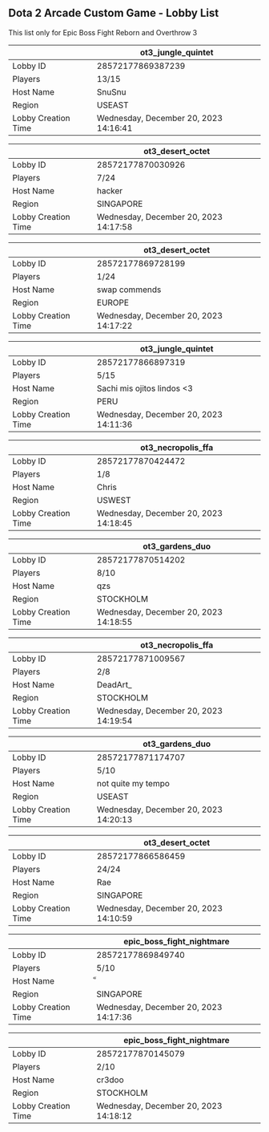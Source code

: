 ## Dota 2 Arcade Custom Game - Lobby List

This list only for Epic Boss Fight Reborn and Overthrow 3

|  | ot3_jungle_quintet |
| ------ | ------ |
| Lobby ID | 28572177869387239 |
| Players | 13/15 |
| Host Name | SnuSnu |
| Region | USEAST |
| Lobby Creation Time | Wednesday, December 20, 2023 14:16:41 |


|  | ot3_desert_octet |
| ------ | ------ |
| Lobby ID | 28572177870030926 |
| Players | 7/24 |
| Host Name | hacker |
| Region | SINGAPORE |
| Lobby Creation Time | Wednesday, December 20, 2023 14:17:58 |


|  | ot3_desert_octet |
| ------ | ------ |
| Lobby ID | 28572177869728199 |
| Players | 1/24 |
| Host Name | swap commends |
| Region | EUROPE |
| Lobby Creation Time | Wednesday, December 20, 2023 14:17:22 |


|  | ot3_jungle_quintet |
| ------ | ------ |
| Lobby ID | 28572177866897319 |
| Players | 5/15 |
| Host Name | Sachi mis ojitos lindos <3 |
| Region | PERU |
| Lobby Creation Time | Wednesday, December 20, 2023 14:11:36 |


|  | ot3_necropolis_ffa |
| ------ | ------ |
| Lobby ID | 28572177870424472 |
| Players | 1/8 |
| Host Name | Chris |
| Region | USWEST |
| Lobby Creation Time | Wednesday, December 20, 2023 14:18:45 |


|  | ot3_gardens_duo |
| ------ | ------ |
| Lobby ID | 28572177870514202 |
| Players | 8/10 |
| Host Name | qzs |
| Region | STOCKHOLM |
| Lobby Creation Time | Wednesday, December 20, 2023 14:18:55 |


|  | ot3_necropolis_ffa |
| ------ | ------ |
| Lobby ID | 28572177871009567 |
| Players | 2/8 |
| Host Name | DeadArt_ |
| Region | STOCKHOLM |
| Lobby Creation Time | Wednesday, December 20, 2023 14:19:54 |


|  | ot3_gardens_duo |
| ------ | ------ |
| Lobby ID | 28572177871174707 |
| Players | 5/10 |
| Host Name | not quite my tempo |
| Region | USEAST |
| Lobby Creation Time | Wednesday, December 20, 2023 14:20:13 |


|  | ot3_desert_octet |
| ------ | ------ |
| Lobby ID | 28572177866586459 |
| Players | 24/24 |
| Host Name | Rae |
| Region | SINGAPORE |
| Lobby Creation Time | Wednesday, December 20, 2023 14:10:59 |


|  | epic_boss_fight_nightmare |
| ------ | ------ |
| Lobby ID | 28572177869849740 |
| Players | 5/10 |
| Host Name | ็ |
| Region | SINGAPORE |
| Lobby Creation Time | Wednesday, December 20, 2023 14:17:36 |


|  | epic_boss_fight_nightmare |
| ------ | ------ |
| Lobby ID | 28572177870145079 |
| Players | 2/10 |
| Host Name | cr3doo |
| Region | STOCKHOLM |
| Lobby Creation Time | Wednesday, December 20, 2023 14:18:12 |


